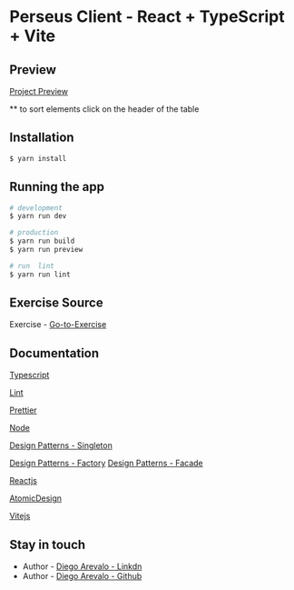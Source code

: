 # Perseus Client - React + TypeScript + Vite
## Preview

[Project Preview](https://perseus-client.vercel.app/)

** to sort elements click on the header of the table
## Installation

```bash
$ yarn install
```

## Running the app

```bash
# development
$ yarn run dev

# production
$ yarn run build
$ yarn run preview

# run  lint
$ yarn run lint

```

## Exercise Source
Exercise - [Go-to-Exercise](https://gist.github.com/rrborg/5451127a7ae5cde6935b279ea509d2d8)
## Documentation
[Typescript](https://www.typescriptlang.org/)

[Lint](https://eslint.org/)

[Prettier](https://prettier.io/)

[Node](https://nodejs.org/es)

[Design Patterns - Singleton](https://refactoring.guru/design-patterns/singleton)

[Design Patterns - Factory](https://refactoring.guru/design-patterns/factory-method)
[Design Patterns - Facade](https://refactoring.guru/design-patterns/facade)

[Reactjs](https://es.react.dev/)

[AtomicDesign](https://atomicdesign.bradfrost.com/chapter-2/)

[Vitejs](https://vitejs.dev/)
## Stay in touch

- Author - [Diego Arevalo - Linkdn](https://www.linkedin.com/in/diego2000avelar/)
- Author - [Diego Arevalo - Github](https://github.com/diegoareval)




